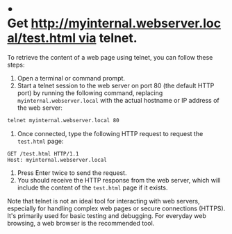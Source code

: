 # • Get http://myinternal.webserver.local/test.html via telnet.

To retrieve the content of a web page using telnet, you can follow these steps:

1. Open a terminal or command prompt.
2. Start a telnet session to the web server on port 80 (the default HTTP port) by running the following command, replacing `myinternal.webserver.local` with the actual hostname or IP address of the web server:

```bash
telnet myinternal.webserver.local 80

```

1. Once connected, type the following HTTP request to request the `test.html` page:

```
GET /test.html HTTP/1.1
Host: myinternal.webserver.local

```

1. Press Enter twice to send the request.
2. You should receive the HTTP response from the web server, which will include the content of the `test.html` page if it exists.

Note that telnet is not an ideal tool for interacting with web servers, especially for handling complex web pages or secure connections (HTTPS). It's primarily used for basic testing and debugging. For everyday web browsing, a web browser is the recommended tool.